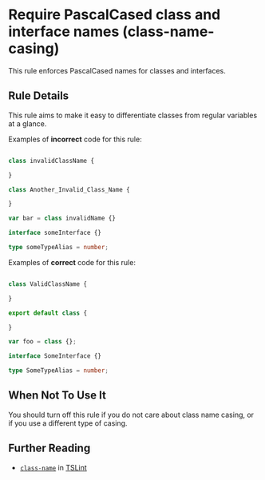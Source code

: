 # Require PascalCased class and interface names (class-name-casing)

This rule enforces PascalCased names for classes and interfaces.

## Rule Details

This rule aims to make it easy to differentiate classes from regular variables at a glance.

Examples of **incorrect** code for this rule:

```ts

class invalidClassName {

}

class Another_Invalid_Class_Name {

}

var bar = class invalidName {}

interface someInterface {}

type someTypeAlias = number;

```

Examples of **correct** code for this rule:

```ts

class ValidClassName {

}

export default class {

}

var foo = class {};

interface SomeInterface {}

type SomeTypeAlias = number;

```

## When Not To Use It

You should turn off this rule if you do not care about class name casing, or if
you use a different type of casing.

## Further Reading

* [`class-name`](https://palantir.github.io/tslint/rules/class-name/) in [TSLint](https://palantir.github.io/tslint/)
